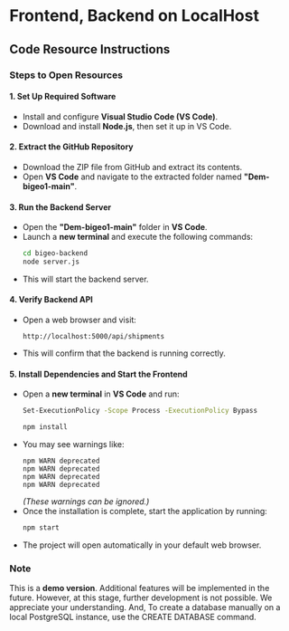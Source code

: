 # Frontend, Backend on LocalHost 

## Code Resource Instructions

### Steps to Open Resources

#### 1. Set Up Required Software
- Install and configure **Visual Studio Code (VS Code)**.
- Download and install **Node.js**, then set it up in VS Code.

#### 2. Extract the GitHub Repository
- Download the ZIP file from GitHub and extract its contents.
- Open **VS Code** and navigate to the extracted folder named **"Dem-bigeo1-main"**.

#### 3. Run the Backend Server
- Open the **"Dem-bigeo1-main"** folder in **VS Code**.
- Launch a **new terminal** and execute the following commands:  
  ```sh
  cd bigeo-backend
  node server.js
  ```
- This will start the backend server.

#### 4. Verify Backend API
- Open a web browser and visit:  
  ```
  http://localhost:5000/api/shipments
  ```
- This will confirm that the backend is running correctly.

#### 5. Install Dependencies and Start the Frontend
- Open a **new terminal** in **VS Code** and run:  
  ```sh
  Set-ExecutionPolicy -Scope Process -ExecutionPolicy Bypass

  npm install
  ```
- You may see warnings like:  
  ```
  npm WARN deprecated
  npm WARN deprecated
  npm WARN deprecated
  npm WARN deprecated
  ```
  *(These warnings can be ignored.)*
- Once the installation is complete, start the application by running:  
  ```sh
  npm start
  ```
- The project will open automatically in your default web browser.

### Note
This is a **demo version**. Additional features will be implemented in the future. However, at this stage, further development is not possible. We appreciate your understanding.
And, To create a database manually on a local PostgreSQL instance, use the CREATE DATABASE command.






